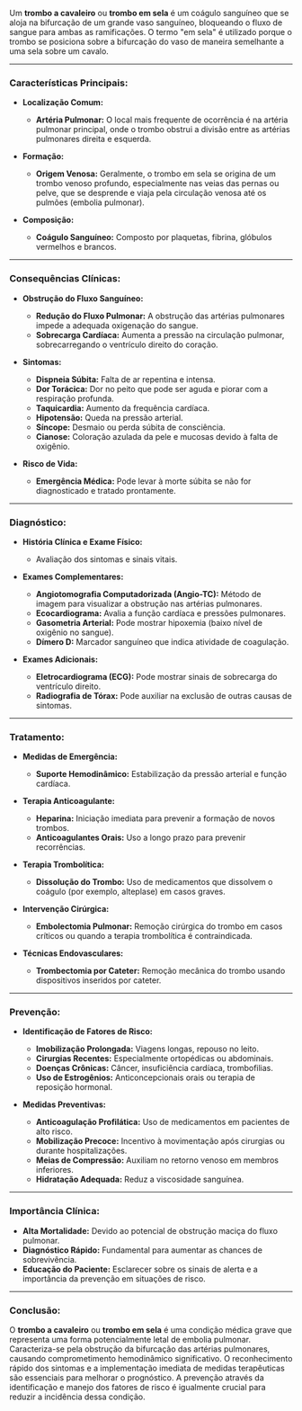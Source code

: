 Um **trombo a cavaleiro** ou **trombo em sela** é um coágulo sanguíneo que se aloja na bifurcação de um grande vaso sanguíneo, bloqueando o fluxo de sangue para ambas as ramificações. O termo "em sela" é utilizado porque o trombo se posiciona sobre a bifurcação do vaso de maneira semelhante a uma sela sobre um cavalo.

---

### **Características Principais:**

- **Localização Comum:**
  - **Artéria Pulmonar:** O local mais frequente de ocorrência é na artéria pulmonar principal, onde o trombo obstrui a divisão entre as artérias pulmonares direita e esquerda.
  
- **Formação:**
  - **Origem Venosa:** Geralmente, o trombo em sela se origina de um trombo venoso profundo, especialmente nas veias das pernas ou pelve, que se desprende e viaja pela circulação venosa até os pulmões (embolia pulmonar).

- **Composição:**
  - **Coágulo Sanguíneo:** Composto por plaquetas, fibrina, glóbulos vermelhos e brancos.

---

### **Consequências Clínicas:**

- **Obstrução do Fluxo Sanguíneo:**
  - **Redução do Fluxo Pulmonar:** A obstrução das artérias pulmonares impede a adequada oxigenação do sangue.
  - **Sobrecarga Cardíaca:** Aumenta a pressão na circulação pulmonar, sobrecarregando o ventrículo direito do coração.

- **Sintomas:**
  - **Dispneia Súbita:** Falta de ar repentina e intensa.
  - **Dor Torácica:** Dor no peito que pode ser aguda e piorar com a respiração profunda.
  - **Taquicardia:** Aumento da frequência cardíaca.
  - **Hipotensão:** Queda na pressão arterial.
  - **Síncope:** Desmaio ou perda súbita de consciência.
  - **Cianose:** Coloração azulada da pele e mucosas devido à falta de oxigênio.

- **Risco de Vida:**
  - **Emergência Médica:** Pode levar à morte súbita se não for diagnosticado e tratado prontamente.

---

### **Diagnóstico:**

- **História Clínica e Exame Físico:**
  - Avaliação dos sintomas e sinais vitais.
  
- **Exames Complementares:**
  - **Angiotomografia Computadorizada (Angio-TC):** Método de imagem para visualizar a obstrução nas artérias pulmonares.
  - **Ecocardiograma:** Avalia a função cardíaca e pressões pulmonares.
  - **Gasometria Arterial:** Pode mostrar hipoxemia (baixo nível de oxigênio no sangue).
  - **Dímero D:** Marcador sanguíneo que indica atividade de coagulação.

- **Exames Adicionais:**
  - **Eletrocardiograma (ECG):** Pode mostrar sinais de sobrecarga do ventrículo direito.
  - **Radiografia de Tórax:** Pode auxiliar na exclusão de outras causas de sintomas.

---

### **Tratamento:**

- **Medidas de Emergência:**
  - **Suporte Hemodinâmico:** Estabilização da pressão arterial e função cardíaca.
  
- **Terapia Anticoagulante:**
  - **Heparina:** Iniciação imediata para prevenir a formação de novos trombos.
  - **Anticoagulantes Orais:** Uso a longo prazo para prevenir recorrências.

- **Terapia Trombolítica:**
  - **Dissolução do Trombo:** Uso de medicamentos que dissolvem o coágulo (por exemplo, alteplase) em casos graves.

- **Intervenção Cirúrgica:**
  - **Embolectomia Pulmonar:** Remoção cirúrgica do trombo em casos críticos ou quando a terapia trombolítica é contraindicada.
  
- **Técnicas Endovasculares:**
  - **Trombectomia por Cateter:** Remoção mecânica do trombo usando dispositivos inseridos por cateter.

---

### **Prevenção:**

- **Identificação de Fatores de Risco:**
  - **Imobilização Prolongada:** Viagens longas, repouso no leito.
  - **Cirurgias Recentes:** Especialmente ortopédicas ou abdominais.
  - **Doenças Crônicas:** Câncer, insuficiência cardíaca, trombofilias.
  - **Uso de Estrogênios:** Anticoncepcionais orais ou terapia de reposição hormonal.
  
- **Medidas Preventivas:**
  - **Anticoagulação Profilática:** Uso de medicamentos em pacientes de alto risco.
  - **Mobilização Precoce:** Incentivo à movimentação após cirurgias ou durante hospitalizações.
  - **Meias de Compressão:** Auxiliam no retorno venoso em membros inferiores.
  - **Hidratação Adequada:** Reduz a viscosidade sanguínea.

---

### **Importância Clínica:**

- **Alta Mortalidade:** Devido ao potencial de obstrução maciça do fluxo pulmonar.
- **Diagnóstico Rápido:** Fundamental para aumentar as chances de sobrevivência.
- **Educação do Paciente:** Esclarecer sobre os sinais de alerta e a importância da prevenção em situações de risco.

---

### **Conclusão:**

O **trombo a cavaleiro** ou **trombo em sela** é uma condição médica grave que representa uma forma potencialmente letal de embolia pulmonar. Caracteriza-se pela obstrução da bifurcação das artérias pulmonares, causando comprometimento hemodinâmico significativo. O reconhecimento rápido dos sintomas e a implementação imediata de medidas terapêuticas são essenciais para melhorar o prognóstico. A prevenção através da identificação e manejo dos fatores de risco é igualmente crucial para reduzir a incidência dessa condição.